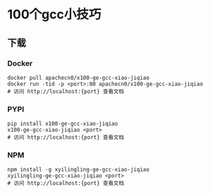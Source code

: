 # 100个gcc小技巧

## 下载

### Docker

```
docker pull apachecn0/x100-ge-gcc-xiao-jiqiao
docker run -tid -p <port>:80 apachecn0/x100-ge-gcc-xiao-jiqiao
# 访问 http://localhost:{port} 查看文档
```

### PYPI

```
pip install x100-ge-gcc-xiao-jiqiao
x100-ge-gcc-xiao-jiqiao <port>
# 访问 http://localhost:{port} 查看文档
```

### NPM

```
npm install -g xyilingling-ge-gcc-xiao-jiqiao
xyilingling-ge-gcc-xiao-jiqiao <port>
# 访问 http://localhost:{port} 查看文档
```